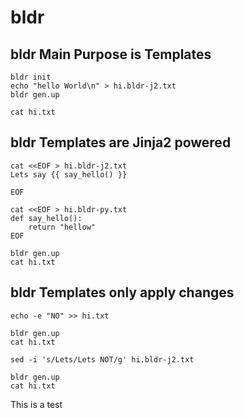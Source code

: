# bldr

## bldr Main Purpose is Templates

```
bldr init
echo "hello World\n" > hi.bldr-j2.txt
bldr gen.up

cat hi.txt
```

## bldr Templates are Jinja2 powered

```
cat <<EOF > hi.bldr-j2.txt
Lets say {{ say_hello() }}

EOF

cat <<EOF > hi.bldr-py.txt
def say_hello():
    return "hellow"
EOF

bldr gen.up
cat hi.txt
```

## bldr Templates only apply changes

```
echo -e "NO" >> hi.txt

bldr gen.up
cat hi.txt

sed -i 's/Lets/Lets NOT/g' hi.bldr-j2.txt

bldr gen.up
cat hi.txt
```

This is a test